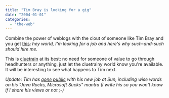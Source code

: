 ```yaml
---
title: "Tim Bray is looking for a gig"
date: "2004-01-01"
categories: 
  - "the-web"
---
```


Combine the power of weblogs with the clout of someone like Tim Bray and you get [this](http://www.tbray.org/ongoing/When/200x/2004/01/01/WhatNext): _hey world, I'm looking for a job and here's why such-and-such should hire me_.

This is [cluetrain](http://www.cluetrain.com/) at its best: no need for someone of value to go through headhunters or anything, just let the cluetrainy world know you're available. It will be interesting to see what happens to Tim next.

_Update: Tim has [gone public](http://www.tbray.org/ongoing/When/200x/2004/03/15/SunnyBoy) with his new job at Sun, including wise words on his "Java Rocks, Microsoft Sucks" mantra (I write his so you won't know if I share his views or not ;-)_
